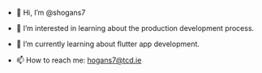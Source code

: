 - 👋 Hi, I’m @shogans7
- 👀 I’m interested in learning about the production development process. 
- 🌱 I’m currently learning about flutter app development. 

- 📫 How to reach me: hogans7@tcd.ie
